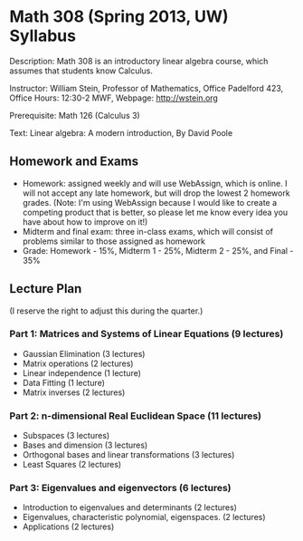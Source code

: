 # Math 308 (Spring 2013, UW) Syllabus

Description: Math 308 is an introductory linear algebra course, which assumes that students know Calculus.

Instructor: William Stein, Professor of Mathematics, Office Padelford 423, Office Hours: 12:30-2 MWF, Webpage: http://wstein.org

Prerequisite: Math 126 (Calculus 3)

Text: Linear algebra: A modern introduction, By David Poole


## Homework and Exams
- Homework: assigned weekly and will use WebAssign, which is online.  I will not accept any late homework, but will drop the lowest 2 homework grades. (Note: I'm using WebAssign because I would like to create a competing product that is better, so please let me know every idea you have about how to improve on it!)
- Midterm and final exam: three in-class exams, which will consist of problems similar to those assigned as homework
- Grade: Homework - 15%, Midterm 1 - 25%, Midterm 2 - 25%, and Final - 35%

## Lecture Plan
(I reserve the right to adjust this during the quarter.)

### Part 1: Matrices and Systems of Linear Equations (9 lectures)
* Gaussian Elimination (3 lectures)
* Matrix operations (2 lectures)
* Linear independence (1 lecture)
* Data Fitting (1 lecture)
* Matrix inverses (2 lectures)

### Part 2: n-dimensional Real Euclidean Space (11 lectures)
* Subspaces (3 lectures)
* Bases and dimension (3 lectures)
* Orthogonal bases and linear transformations (3 lectures)
* Least Squares (2 lectures)

### Part 3: Eigenvalues and eigenvectors (6 lectures)
* Introduction to eigenvalues and determinants (2 lectures)
* Eigenvalues, characteristic polynomial, eigenspaces. (2 lectures)
* Applications (2 lectures)
